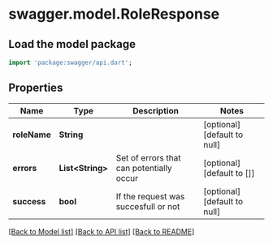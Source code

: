 # swagger.model.RoleResponse

## Load the model package
```dart
import 'package:swagger/api.dart';
```

## Properties
Name | Type | Description | Notes
------------ | ------------- | ------------- | -------------
**roleName** | **String** |  | [optional] [default to null]
**errors** | **List&lt;String&gt;** | Set of errors that can potentially occur | [optional] [default to []]
**success** | **bool** | If the request was succesfull or not | [optional] [default to null]

[[Back to Model list]](../README.md#documentation-for-models) [[Back to API list]](../README.md#documentation-for-api-endpoints) [[Back to README]](../README.md)


